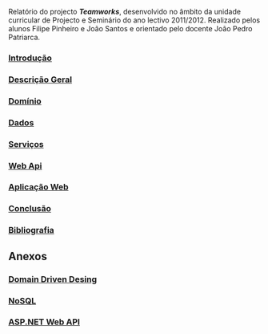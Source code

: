 Relatório do projecto ***Teamworks***, desenvolvido no âmbito da unidade curricular de Projecto e Seminário do ano lectivo 2011/2012. 
Realizado pelos alunos Filipe Pinheiro e João Santos e orientado pelo docente João Pedro Patriarca.

<!--- main -->

### [Introdução](https://github.com/isel-leic-ps/LI61N-G07/blob/master/doc/rfinal/introducao.md)

### [Descrição Geral](https://github.com/isel-leic-ps/LI61N-G07/blob/master/doc/rfinal/descricao-geral.md)

### [Domínio](https://github.com/isel-leic-ps/LI61N-G07/blob/master/doc/rfinal/dominio.md)

### [Dados](https://github.com/isel-leic-ps/LI61N-G07/blob/master/doc/rfinal/dados.md)

### [Serviços](https://github.com/isel-leic-ps/LI61N-G07/blob/master/doc/rfinal/servicos.md)

### [Web Api](https://github.com/isel-leic-ps/LI61N-G07/blob/master/doc/rfinal/web-api.md)

### [Aplicação Web](https://github.com/isel-leic-ps/LI61N-G07/blob/master/doc/rfinal/aplicacao-web.md)
  
### [Conclusão](https://github.com/isel-leic-ps/LI61N-G07/blob/master/doc/rfinal/conclusao.md)

### [Bibliografia](https://github.com/isel-leic-ps/LI61N-G07/blob/master/doc/rfinal/referencias.md)

<!--- appendix -->

Anexos
-

### [Domain Driven Desing](https://github.com/isel-leic-ps/LI61N-G07/blob/master/doc/rfinal/domain-driven-design.md)

### [NoSQL](https://github.com/isel-leic-ps/LI61N-G07/blob/master/doc/rfinal/nosql.md)

### [ASP.NET Web API](https://github.com/isel-leic-ps/LI61N-G07/blob/master/doc/rfinal/aspdotnetapi.md)